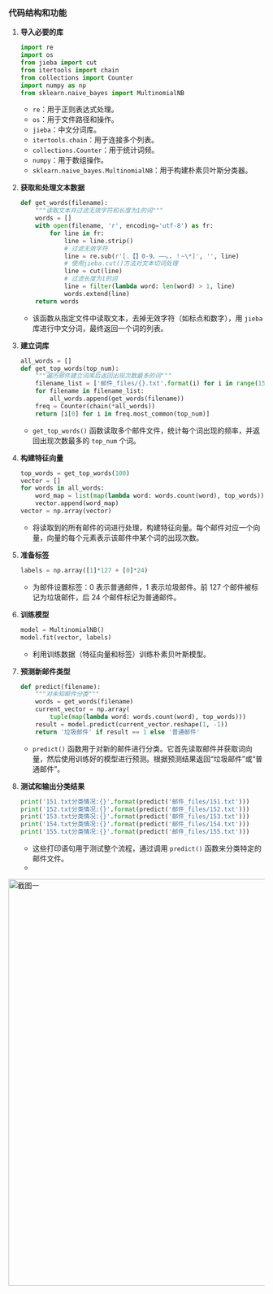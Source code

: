 ### 代码结构和功能

1. **导入必要的库**
   ```python
   import re
   import os
   from jieba import cut
   from itertools import chain
   from collections import Counter
   import numpy as np
   from sklearn.naive_bayes import MultinomialNB
   ```
   - `re`：用于正则表达式处理。
   - `os`：用于文件路径和操作。
   - `jieba`：中文分词库。
   - `itertools.chain`：用于连接多个列表。
   - `collections.Counter`：用于统计词频。
   - `numpy`：用于数组操作。
   - `sklearn.naive_bayes.MultinomialNB`：用于构建朴素贝叶斯分类器。

2. **获取和处理文本数据**
   ```python
   def get_words(filename):
       """读取文本并过滤无效字符和长度为1的词"""
       words = []
       with open(filename, 'r', encoding='utf-8') as fr:
           for line in fr:
               line = line.strip()
               # 过滤无效字符
               line = re.sub(r'[.【】0-9、——。，！~\*]', '', line)
               # 使用jieba.cut()方法对文本切词处理
               line = cut(line)
               # 过滤长度为1的词
               line = filter(lambda word: len(word) > 1, line)
               words.extend(line)
       return words
   ```
   - 该函数从指定文件中读取文本，去掉无效字符（如标点和数字），用 `jieba` 库进行中文分词，最终返回一个词的列表。

3. **建立词库**
   ```python
   all_words = []
   def get_top_words(top_num):
       """遍历邮件建立词库后返回出现次数最多的词"""
       filename_list = ['邮件_files/{}.txt'.format(i) for i in range(151)]
       for filename in filename_list:
           all_words.append(get_words(filename))
       freq = Counter(chain(*all_words))
       return [i[0] for i in freq.most_common(top_num)]
   ```
   - `get_top_words()` 函数读取多个邮件文件，统计每个词出现的频率，并返回出现次数最多的 `top_num` 个词。

4. **构建特征向量**
   ```python
   top_words = get_top_words(100)
   vector = []
   for words in all_words:
       word_map = list(map(lambda word: words.count(word), top_words))
       vector.append(word_map)
   vector = np.array(vector)
   ```
   - 将读取到的所有邮件的词进行处理，构建特征向量。每个邮件对应一个向量，向量的每个元素表示该邮件中某个词的出现次数。

5. **准备标签**
   ```python
   labels = np.array([1]*127 + [0]*24)
   ```
   - 为邮件设置标签：0 表示普通邮件，1 表示垃圾邮件。前 127 个邮件被标记为垃圾邮件，后 24 个邮件标记为普通邮件。

6. **训练模型**
   ```python
   model = MultinomialNB()
   model.fit(vector, labels)
   ```
   - 利用训练数据（特征向量和标签）训练朴素贝叶斯模型。

7. **预测新邮件类型**
   ```python
   def predict(filename):
       """对未知邮件分类"""
       words = get_words(filename)
       current_vector = np.array(
           tuple(map(lambda word: words.count(word), top_words)))
       result = model.predict(current_vector.reshape(1, -1))
       return '垃圾邮件' if result == 1 else '普通邮件'
   ```
   - `predict()` 函数用于对新的邮件进行分类。它首先读取邮件并获取词向量，然后使用训练好的模型进行预测。根据预测结果返回“垃圾邮件”或“普通邮件”。

8. **测试和输出分类结果**
   ```python
   print('151.txt分类情况:{}'.format(predict('邮件_files/151.txt')))
   print('152.txt分类情况:{}'.format(predict('邮件_files/152.txt')))
   print('153.txt分类情况:{}'.format(predict('邮件_files/153.txt')))
   print('154.txt分类情况:{}'.format(predict('邮件_files/154.txt')))
   print('155.txt分类情况:{}'.format(predict('邮件_files/155.txt')))
   ```
   - 这些打印语句用于测试整个流程，通过调用 `predict()` 函数来分类特定的邮件文件。
   - 
<img src="https://github.com/ZWL-1233/GitDemo/master/images/p1.png" width="800" alt="截图一">
